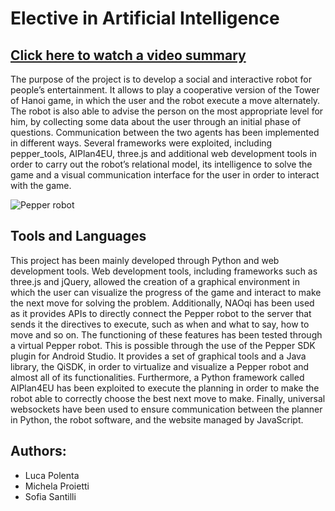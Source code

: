 # Elective in Artificial Intelligence

## [Click here to watch a video summary](https://www.youtube.com/watch?v=XQVYMuwKDL8)

The purpose of the project is to develop a social and interactive robot for people’s entertainment. It allows to play a cooperative version of the Tower of Hanoi game, in which the user and the robot execute a move alternately. The robot is also able to advise the person on the most appropriate level for him, by collecting some data about the user through an initial phase of questions. Communication between the two agents has been implemented in different ways. Several frameworks were exploited, including pepper_tools, AIPlan4EU, three.js and additional web development tools in order to carry out the robot’s relational model, its intelligence to solve the game and a visual communication interface for the user in order to interact with the game.

![Pepper robot](https://th.bing.com/th/id/R.e60021353905ca6760f03bbc100c2f8c?rik=j%2f2wtT0pY0WCyQ&riu=http%3a%2f%2finfozene.com%2fblogging%2fwp-content%2fuploads%2f2017%2f09%2fSoftbank-humanoid-pepper-robot-427x640.jpg&ehk=rwkBpazEpC3zfepxlsev%2b%2fwZp3ZIWmRc59exsirb9EU%3d&risl=&pid=ImgRaw&r=0)

## Tools and Languages
This project has been mainly developed through Python and web development tools. Web development tools, including frameworks such as three.js and jQuery, allowed the creation of a graphical environment in which the user can visualize the progress of the game and interact to make the next move for solving the problem. Additionally, NAOqi has been used as it provides APIs to directly connect the Pepper robot to the server that sends it the directives to execute, such as when and what to say, how to move and so on. The functioning of these features has been tested through a virtual Pepper robot. This is possible through the use of the Pepper SDK plugin for Android Studio. It provides a set of graphical tools and a Java library, the QiSDK, in order to virtualize and visualize a Pepper robot and almost all of its functionalities. Furthermore, a Python framework called AIPlan4EU has been exploited to execute the planning in order to make the robot able to correctly choose the best next move to make. Finally, universal websockets have been used to ensure communication between the planner in Python, the robot software, and the website managed by JavaScript.

## Authors:
* Luca Polenta
* Michela Proietti
* Sofia Santilli
